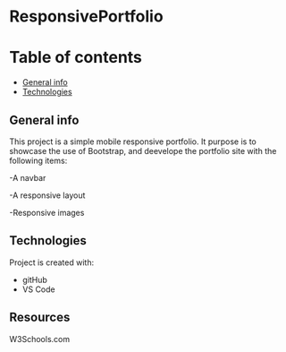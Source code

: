 # ResponsivePortfolio
# Table of contents
* [General info](#general-info)
* [Technologies](#technologies)

## General info
This project is a simple mobile responsive portfolio. It purpose is to showcase the use of Bootstrap, and deevelope the portfolio site with the following items:

-A navbar

-A responsive layout

-Responsive images
	
## Technologies
Project is created with:
* gitHub
* VS Code
	
## Resources
W3Schools.com 
